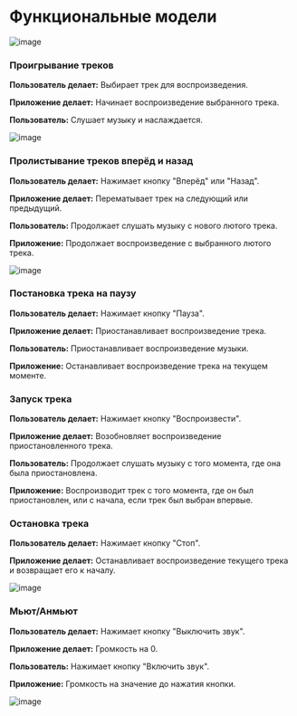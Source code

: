 # Функциональные модели

![image](https://github.com/drdSchwarzenMagie/igaveup/assets/159145295/da7fc089-7d6b-4495-99ef-536376dff7a8)



### Проигрывание треков

**Пользователь делает:** Выбирает трек для воспроизведения.

**Приложение делает:** Начинает воспроизведение выбранного трека.

**Пользователь:** Слушает музыку и наслаждается.

![image](https://github.com/drdSchwarzenMagie/igaveup/assets/159145295/d5f2e0c5-4742-45f4-a175-c9ef6eb7ca8f)



### Пролистывание треков вперёд и назад

**Пользователь делает:** Нажимает кнопку "Вперёд" или "Назад".

**Приложение делает:** Перематывает трек на следующий или предыдущий.

**Пользователь:** Продолжает слушать музыку с нового лютого трека.

**Приложение:** Продолжает воспроизведение с выбранного лютого трека.

![image](https://github.com/drdSchwarzenMagie/igaveup/assets/159145295/3a866037-54b2-405d-a3d2-39d628c72f3e)



### Постановка трека на паузу

**Пользователь делает:** Нажимает кнопку "Пауза".

**Приложение делает:** Приостанавливает воспроизведение трека.

**Пользователь:** Приостанавливает воспроизведение музыки.

**Приложение:** Останавливает воспроизведение трека на текущем моменте.

### Запуск трека

**Пользователь делает:** Нажимает кнопку "Воспроизвести".

**Приложение делает:** Возобновляет воспроизведение приостановленного трека.

**Пользователь:** Продолжает слушать музыку с того момента, где она была приостановлена.

**Приложение:** Воспроизводит трек с того момента, где он был приостановлен, или с начала, если трек был выбран впервые.

### Остановка трека

**Пользователь делает:** Нажимает кнопку "Стоп".

**Приложение делает:** Останавливает воспроизведение текущего трека и возвращает его к началу.


![image](https://github.com/drdSchwarzenMagie/igaveup/assets/159145295/226ae753-82f9-44bc-accd-09e64504f810)


### Мьют/Анмьют

**Пользователь делает:** Нажимает кнопку "Выключить звук".

**Приложение делает:** Громкость на 0.

**Пользователь:** Нажимает кнопку "Включить звук".

**Приложение:** Громкость на значение до нажатия кнопки.

![image](https://github.com/drdSchwarzenMagie/igaveup/assets/159145295/a1763b2b-1cfb-42e5-8b6c-f7204cbc4213)



